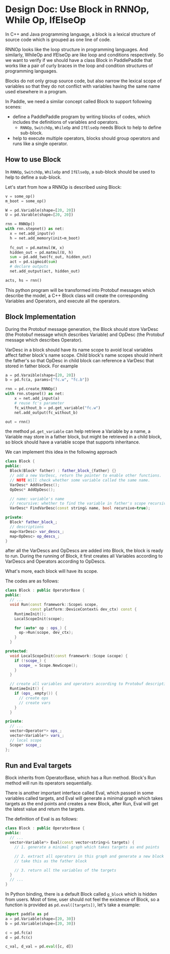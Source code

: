 # Design Doc: Use Block in RNNOp, While Op, IfElseOp

In C++ and Java programming language, a block is a lexical structure of source code which is grouped as one line of code.

RNNOp looks like the loop structure in programming languages.
And similarly, WhileOp and IfElseOp are like loop and conditions respectively.
So we want to verify if we should have a class Block in PaddlePaddle that works like a pair of curly braces in the loop and condition structures of programming languages.

Blocks do not only group source code, but also narrow the lexical scope of variables so that they do not conflict with variables having the same name used elsewhere in a program.

In Paddle, we need a similar concept called Block to support following scenes:

- define a PaddlePaddle program by writing blocks of codes, which includes the definitions of variables and operators.
  - `RNNOp`, `SwitchOp`, `WhileOp` and `IfElseOp` needs Block to help to define sub-block. 
- help to execute multiple operators, blocks should group operators and runs like a single operator.

## How to use Block
In `RNNOp`, `SwitchOp`, `WhileOp` and `IfElseOp`, a sub-block should be used to help to define a sub-block.

Let's start from how a RNNOp is described using Block:

```python
v = some_op()
m_boot = some_op()

W = pd.Variable(shape=[20, 20])
U = pd.Varable(shape=[20, 20])

rnn = RNNOp()
with rnn.stepnet() as net:
  x = net.add_input(v)
  h = net.add_memory(init=m_boot)
  
  fc_out = pd.matmul(W, x)
  hidden_out = pd.matmul(U, h)
  sum = pd.add_two(fc_out, hidden_out)
  act = pd.sigmoid(sum)
  # declare outputs
  net.add_output(act, hidden_out)

acts, hs = rnn()
```

This python program will be transformed into Protobuf messages which describe the model, a C++ Block class will create the corresponding Variables and Operators, and execute all the operators.

## Block Implementation

During the Protobuf message generation, the Block should store VarDesc (the Protobuf message which describes Variable) and OpDesc (the Protobuf message which describes Operator).

VarDesc in a block should have its name scope to avoid local variables affect father block's name scope. 
Child block's name scopes should inherit the father's so that OpDesc in child block can reference a VarDesc that stored in father block. For example

```python
a = pd.Varaible(shape=[20, 20])
b = pd.fc(a, params=["fc.w", "fc.b"])

rnn = pd.create_RNNOp()
with rnn.stepnet() as net:
    x = net.add_input(a)
    # reuse fc's parameter
    fc_without_b = pd.get_variable("fc.w")
    net.add_output(fc_without_b)

out = rnn()
```
the method `pd.get_variable` can help retrieve a Variable by a name, a Variable may store in a father block, but might be retrieved in a child block, so block should have a variable scope that supports inheritance.

We can implement this idea in the following approach

```c++
class Block {
public:
  Block(Block* father) : father_block_{father} {}
  // add a new VarDesc, return the pointer to enable other functions.
  // NOTE Will check whether some variable called the same name.
  VarDesc* AddVarDesc();
  OpDesc* AddOpDesc();

  // name: variable's name
  // recursive: whether to find the variable in father's scope recursively.
  VarDesc* FindVarDesc(const string& name, bool recursive=true);

private:
  Block* father_block_;
  // descriptions
  map<VarDesc> var_descs_;
  map<OpDesc> op_descs_;
}
```

after all the VarDescs and OpDescs are added into Block, the block is ready to run.
During the running of Block, it first creates all Variables according to VarDescs and Operators according to OpDescs.

What's more, each block will have its scope.

The codes are as follows:

```c++
class Block : public OperatorBase {
public:
  // ...
  void Run(const framework::Scope& scope,
           const platform::DeviceContext& dev_ctx) const {
    RuntimeInit();
    LocalScopeInit(scope);

    for (auto* op : ops_) {
      op->Run(scope, dev_ctx);
    }
  }

protected:
  void LocalScopeInit(const framework::Scope &scope) {
    if (!scope_) {
      scope_ = Scope.NewScope();
    }
  }

  // create all variables and operators according to Protobuf description.
  RuntimeInit() {
    if (ops_.empty()) {
      // create ops
      // create vars
    }
  }

private:
  // ...
  vector<Operator*> ops_;
  vector<Variable*> vars_;
  // local scope
  Scope* scope_;
};
```
## Run and Eval targets
Block inherits from OperatorBase, which has a Run method. 
Block's Run method will run its operators sequentially.

There is another important interface called Eval, which passed in some variables called targets, and Eval will generate a minimal graph which takes targets as the end points and creates a new Block, 
after Run, Eval will get the latest value and return the targets.

The definition of Eval is as follows:

```c++
class Block : public OperatorBase {
public:
  // ...
  vector<Variable*> Eval(const vector<string>& targets) {
    // 1. generate a minimal graph which takes targets as end points

    // 2. extract all operators in this graph and generate a new block which
    // take this as the father block

    // 3. return all the variables of the targets
  }
  // ...
}
```

In Python binding, there is a default Block called `g_block` which is hidden from users.
Most of time, user should not feel the existence of Block, so a function is provided as `pd.eval([targets])`,
let's take a example:

```python
import paddle as pd
a = pd.Variable(shape=[20, 30])
b = pd.Variable(shape=[20, 30])

c = pd.fc(a)
d = pd.fc(c)

c_val, d_val = pd.eval([c, d])
```
